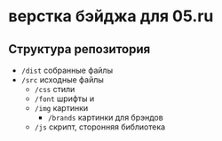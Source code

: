 # верстка бэйджа для 05.ru

## Структура репозитория
* ``/dist`` собранные файлы 
* ``/src`` исходные файлы
   * ``/css`` стили
   * ``/font``  шрифты и
   * ``/img`` картинки
      * ``/brands`` картинки для брэндов
   * ``/js``  скрипт, сторонняя библиотека
